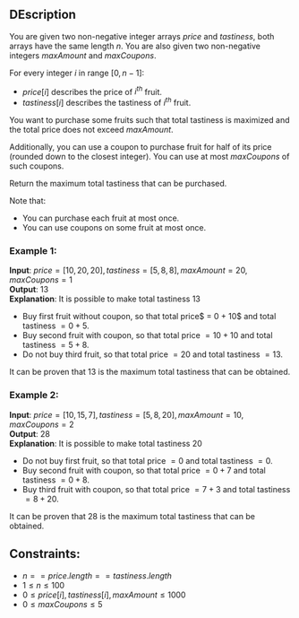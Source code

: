 ## DEscription
You are given two non-negative integer arrays $price$ and $tastiness$, both arrays have the same length $n$. You are also given two non-negative integers $maxAmount$ and $maxCoupons$.

For every integer $i$ in range $[0, n - 1]$:
- $price[i]$ describes the price of $i^{th}$ fruit.
- $tastiness[i]$ describes the tastiness of $i^{th}$ fruit.

You want to purchase some fruits such that total tastiness is maximized and the total price does not exceed $maxAmount$.

Additionally, you can use a coupon to purchase fruit for half of its price (rounded down to the closest integer). You can use at most $maxCoupons$ of such coupons.

Return the maximum total tastiness that can be purchased.

Note that:
- You can purchase each fruit at most once.
- You can use coupons on some fruit at most once.
 

### Example 1:
**Input**: $price = [10,20,20], tastiness = [5,8,8], maxAmount = 20, maxCoupons = 1$  
**Output**: $13$  
**Explanation**: It is possible to make total tastiness $13$
- Buy first fruit without coupon, so that total price$ = 0 + 10$ and total tastiness $= 0 + 5$.
- Buy second fruit with coupon, so that total price $= 10 + 10$ and total tastiness $= 5 + 8$.
- Do not buy third fruit, so that total price $= 20$ and total tastiness $= 13$.

It can be proven that $13$ is the maximum total tastiness that can be obtained.

### Example 2:
**Input**: $price = [10,15,7], tastiness = [5,8,20], maxAmount = 10, maxCoupons = 2$  
**Output**: $28$  
**Explanation**: It is possible to make total tastiness $20$
- Do not buy first fruit, so that total price $= 0$ and total tastiness $= 0$.
- Buy second fruit with coupon, so that total price $= 0 + 7$ and total tastiness $= 0 + 8$.
- Buy third fruit with coupon, so that total price $= 7 + 3$ and total tastiness $= 8 + 20$.

It can be proven that $28$ is the maximum total tastiness that can be obtained.
 
## Constraints:
- $n == price.length == tastiness.length$
- $1 \leq n \leq 100$
- $0 \leq price[i], tastiness[i], maxAmount \leq 1000$
- $0 \leq maxCoupons \leq 5$